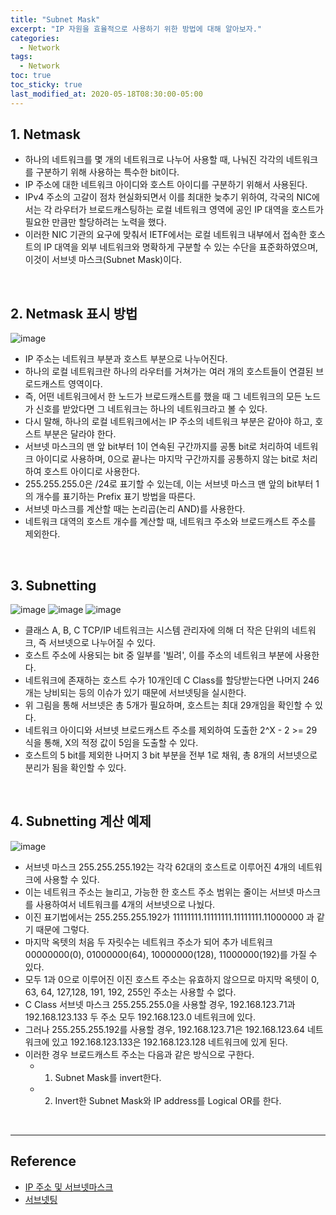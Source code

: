```yaml
---
title: "Subnet Mask"
excerpt: "IP 자원을 효율적으로 사용하기 위한 방법에 대해 알아보자."
categories:
  - Network
tags:
  - Network
toc: true
toc_sticky: true
last_modified_at: 2020-05-18T08:30:00-05:00
---
```


## 1. Netmask

* 하나의 네트워크를 몇 개의 네트워크로 나누어 사용할 때, 나눠진 각각의 네트워크를 구분하기 위해 사용하는 특수한 bit이다.
* IP 주소에 대한 네트워크 아이디와 호스트 아이디를 구분하기 위해서 사용된다.
* IPv4 주소의 고갈이 점차 현실화되면서 이를 최대한 늦추기 위하여, 각국의 NIC에서는 각 라우터가 브로드캐스팅하는 로컬 네트워크 영역에 공인 IP 대역을 호스트가 필요한 만큼만 할당하려는 노력을 했다.
* 이러한 NIC 기관의 요구에 맞춰서 IETF에서는 로컬 네트워크 내부에서 접속한 호스트의 IP 대역을 외부 네트워크와 명확하게 구분할 수 있는 수단을 표준화하였으며, 이것이 서브넷 마스크(Subnet Mask)이다.

<br>

## 2. Netmask 표시 방법

![image](https://user-images.githubusercontent.com/56240505/77307442-985e3e80-6d3c-11ea-991a-81d1b79e8546.png)

* IP 주소는 네트워크 부분과 호스트 부분으로 나누어진다.
* 하나의 로컬 네트워크란 하나의 라우터를 거쳐가는 여러 개의 호스트들이 연결된 브로드캐스트 영역이다.
* 즉, 어떤 네트워크에서 한 노드가 브로드캐스트를 했을 때 그 네트워크의 모든 노드가 신호를 받았다면 그 네트워크는 하나의 네트워크라고 볼 수 있다.
* 다시 말해, 하나의 로컬 네트워크에서는 IP 주소의 네트워크 부분은 같아야 하고, 호스트 부분은 달라야 한다.
* 서브넷 마스크의 맨 앞 bit부터 1이 연속된 구간까지를 공통 bit로 처리하여 네트워크 아이디로 사용하며, 0으로 끝나는 마지막 구간까지를 공통하지 않는 bit로 처리하여 호스트 아이디로 사용한다.
* 255.255.255.0은 /24로 표기할 수 있는데, 이는 서브넷 마스크 맨 앞의 bit부터 1의 개수를 표기하는 Prefix 표기 방법을 따른다.
* 서브넷 마스크를 계산할 때는 논리곱(논리 AND)를 사용한다.
* 네트워크 대역의 호스트 개수를 계산할 때, 네트워크 주소와 브로드캐스트 주소를 제외한다.

<br>

## 3. Subnetting

![image](https://user-images.githubusercontent.com/56240505/77375621-66d38a80-6db1-11ea-9981-822a92074ae4.png) ![image](https://user-images.githubusercontent.com/56240505/77375746-c467d700-6db1-11ea-917a-cff6a7d8f2c4.png) ![image](https://user-images.githubusercontent.com/56240505/77375769-d34e8980-6db1-11ea-8071-14e0c39f18a2.png)

* 클래스 A, B, C TCP/IP 네트워크는 시스템 관리자에 의해 더 작은 단위의 네트워크, 즉 서브넷으로 나누어질 수 있다.
* 호스트 주소에 사용되는 bit 중 일부를 '빌려', 이를 주소의 네트워크 부분에 사용한다.
* 네트워크에 존재하는 호스트 수가 10개인데 C Class를 할당받는다면 나머지 246개는 낭비되는 등의 이슈가 있기 때문에 서브넷팅을 실시한다.
* 위 그림을 통해 서브넷은 총 5개가 필요하며, 호스트는 최대 29개임을 확인할 수 있다.
* 네트워크 아이디와 서브넷 브로드캐스트 주소를 제외하여 도출한 2^X - 2 >= 29 식을 통해, X의 적정 값이 5임을 도출할 수 있다.
* 호스트의 5 bit를 제외한 나머지 3 bit 부분을 전부 1로 채워, 총 8개의 서브넷으로 분리가 됨을 확인할 수 있다.

<br>

## 4. Subnetting 계산 예제

![image](https://user-images.githubusercontent.com/56240505/77314045-48857480-6d48-11ea-8c3a-7d2ec604d431.png)

* 서브넷 마스크 255.255.255.192는 각각 62대의 호스트로 이루어진 4개의 네트워크에 사용할 수 있다.
* 이는 네트워크 주소는 늘리고, 가능한 한 호스트 주소 범위는 줄이는 서브넷 마스크를 사용하여서 네트워크를 4개의 서브넷으로 나눴다.
* 이진 표기법에서는 255.255.255.192가 11111111.11111111.11111111.11000000 과 같기 때문에 그렇다.
* 마지막 옥텟의 처음 두 자릿수는 네트워크 주소가 되어 추가 네트워크 00000000(0), 01000000(64), 10000000(128), 11000000(192)를 가질 수 있다.
* 모두 1과 0으로 이루어진 이진 호스트 주소는 유효하지 않으므로 마지막 옥텟이 0, 63, 64, 127,128, 191, 192, 255인 주소는 사용할 수 없다.
* C Class 서브넷 마스크 255.255.255.0을 사용할 경우, 192.168.123.71과 192.168.123.133 두 주소 모두 192.168.123.0 네트워크에 있다.
* 그러나 255.255.255.192를 사용할 경우, 192.168.123.71은 192.168.123.64 네트워크에 있고 192.168.123.133은 192.168.123.128 네트워크에 있게 된다.
* 이러한 경우 브로드캐스트 주소는 다음과 같은 방식으로 구한다.
	* 1. Subnet Mask를 invert한다.
	* 2. Invert한 Subnet Mask와 IP address를 Logical OR를 한다.

<br>

---

## Reference

* [IP 주소 및 서브넷마스크](https://m.blog.naver.com/PostView.nhn?blogId=hatesunny&logNo=220790654612&proxyReferer=https%3A%2F%2Fwww.google.com%2F)
* [서브넷팅](https://m.blog.naver.com/hatesunny/220792560549)
